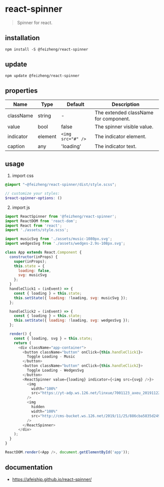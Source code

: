 # react-spinner
> Spinner for react.

## installation
```shell
npm install -S @feizheng/react-spinner
```

## update
```shell
npm update @feizheng/react-spinner
```

## properties
| Name      | Type    | Default           | Description                           |
| --------- | ------- | ----------------- | ------------------------------------- |
| className | string  | -                 | The extended className for component. |
| value     | bool    | false             | The spinner visible value.            |
| indicator | element | `<img src="#" />` | The indicator element.                |
| caption   | any     | 'loading'         | The indicator text.                   |


## usage
1. import css
  ```scss
  @import "~@feizheng/react-spinner/dist/style.scss";

  // customize your styles:
  $react-spinner-options: ()
  ```
2. import js
  ```js
  import ReactSpinner from '@feizheng/react-spinner';
  import ReactDOM from 'react-dom';
  import React from 'react';
  import './assets/style.scss';

  import musicSvg from './assets/music-1080px.svg';
  import wedgesSvg from './assets/wedges-2.9s-108px.svg';

  class App extends React.Component {
    constructor(inProps) {
      super(inProps);
      this.state = {
        loading: false,
        svg: musicSvg
      };
    }
    handleClick1 = (inEvent) => {
      const { loading } = this.state;
      this.setState({ loading: !loading, svg: musicSvg });
    };

    handleClick2 = (inEvent) => {
      const { loading } = this.state;
      this.setState({ loading: !loading, svg: wedgesSvg });
    };

    render() {
      const { loading, svg } = this.state;
      return (
        <div className="app-container">
          <button className="button" onClick={this.handleClick1}>
            Toggle Loading - Music
          </button>
          <button className="button" onClick={this.handleClick2}>
            Toggle Loading - WedgesSvg
          </button>
          <ReactSpinner value={loading} indicator={<img src={svg} />}>
            <img
              width="100%"
              src="https://yt-adp.ws.126.net/linxue/7001123_axeu_20191122.jpg"
            />
            <img
              hidden
              width="100%"
              src="http://cms-bucket.ws.126.net/2019/11/25/886cba5835d2491798fe3d6584778129.png"
            />
          </ReactSpinner>
        </div>
      );
    }
  }

  ReactDOM.render(<App />, document.getElementById('app'));

  ```

## documentation
- https://afeiship.github.io/react-spinner/
